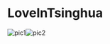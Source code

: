 # LoveInTsinghua
![pic1](https://github.com/ChinaGaokaoNeedToBeSaved/LoveInTsinghua/blob/master/1.webp)![pic2](https://github.com/ChinaGaokaoNeedToBeSaved/LoveInTsinghua/blob/master/2.webp)
